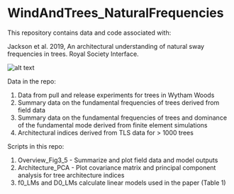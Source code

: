 # WindAndTrees_NaturalFrequencies

This repository contains data and code associated with:

Jackson et al. 2019, An architectural understanding of natural sway frequencies in trees. Royal Society Interface. 

![alt text](https://github.com/TobyDJackson/TreeQSM_Architecture/blob/master/Architecture%20larger%20text.png)

Data in the repo:
1. Data from pull and release experiments for trees in Wytham Woods
2. Summary data on the fundamental frequencies of trees derived from field data
3. Summary data on the fundamental frequencies of trees and dominance of the fundamental mode derived from finite element simulations
4. Architectural indices derived from TLS data for > 1000 trees 

Scripts in this repo:
1. Overview_Fig3_5 - Summarize and plot field data and model outputs
2. Architecture_PCA - Plot covariance matrix and principal component analysis for tree architecture indices
3. f0_LMs and D0_LMs calculate linear models used in the paper (Table 1)

